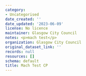 ```yaml
---
category:
- Uncategorised
date_created: ''
date_updated: '2023-06-09'
license: No licence
maintainer: Glasgow City Council
notes: <p>mach test</p>
organization: Glasgow City Council
original_dataset_link: ''
records: null
resources: []
schema: default
title: Mach Test CP
---
```

